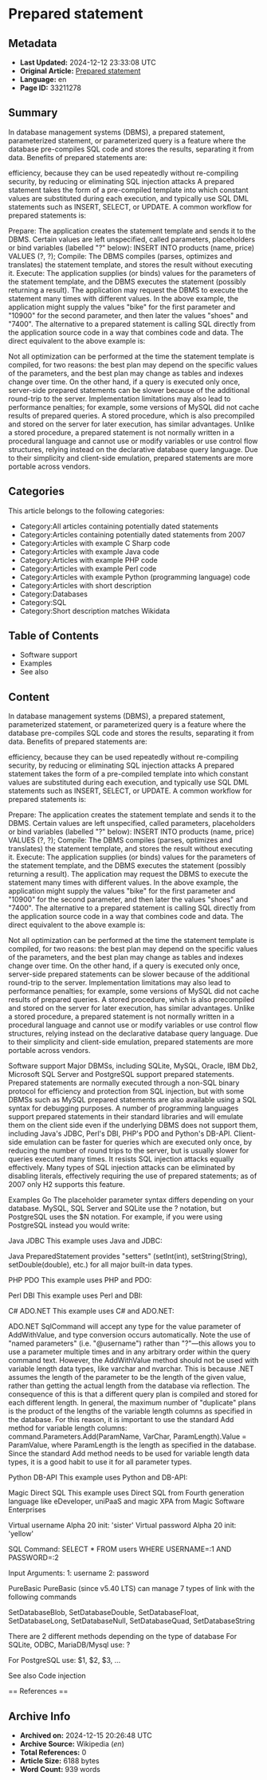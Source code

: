 # Prepared statement

## Metadata
- **Last Updated:** 2024-12-12 23:33:08 UTC
- **Original Article:** [Prepared statement](https://en.wikipedia.org/wiki/Prepared_statement)
- **Language:** en
- **Page ID:** 33211278

## Summary
In database management systems (DBMS), a prepared statement, parameterized statement, or parameterized query is a feature where the database pre-compiles SQL code and stores the results, separating it from data. Benefits of prepared statements are:

efficiency, because they can be used repeatedly without re-compiling
security, by reducing or eliminating SQL injection attacks
A prepared statement takes the form of a pre-compiled template into which constant values are substituted during each execution, and typically use SQL DML statements such as INSERT, SELECT, or UPDATE.
A common workflow for prepared statements is:

Prepare: The application creates the statement template and sends it to the DBMS. Certain values are left unspecified, called parameters, placeholders or bind variables (labelled "?" below):
INSERT INTO products (name, price) VALUES (?, ?);
Compile: The DBMS compiles (parses, optimizes and translates) the statement template, and stores the result without executing it.
Execute: The application supplies (or binds) values for the parameters of the statement template, and the DBMS executes the statement (possibly returning a result). The application may request the DBMS to execute the statement many times with different values. In the above example, the application might supply the values "bike" for the first parameter and "10900" for the second parameter, and then later the values "shoes" and "7400".
The alternative to a prepared statement is calling SQL directly from the application source code in a way that combines code and data. The direct equivalent to the above example is:

Not all optimization can be performed at the time the statement template is compiled, for two reasons: the best plan may depend on the specific values of the parameters, and the best plan may change as tables and indexes change over time.
On the other hand, if a query is executed only once, server-side prepared statements can be slower because of the additional round-trip to the server. Implementation limitations may also lead to performance penalties; for example, some versions of MySQL did not cache results of prepared queries. 
A stored procedure, which is also precompiled and stored on the server for later execution, has similar advantages. Unlike a stored procedure, a prepared statement is not normally written in a procedural language and cannot use or modify variables or use control flow structures, relying instead on the declarative database query language. Due to their simplicity and client-side emulation, prepared statements are more portable across vendors.

## Categories
This article belongs to the following categories:

- Category:All articles containing potentially dated statements
- Category:Articles containing potentially dated statements from 2007
- Category:Articles with example C Sharp code
- Category:Articles with example Java code
- Category:Articles with example PHP code
- Category:Articles with example Perl code
- Category:Articles with example Python (programming language) code
- Category:Articles with short description
- Category:Databases
- Category:SQL
- Category:Short description matches Wikidata

## Table of Contents

- Software support
- Examples
- See also

## Content

In database management systems (DBMS), a prepared statement, parameterized statement, or parameterized query is a feature where the database pre-compiles SQL code and stores the results, separating it from data. Benefits of prepared statements are:

efficiency, because they can be used repeatedly without re-compiling
security, by reducing or eliminating SQL injection attacks
A prepared statement takes the form of a pre-compiled template into which constant values are substituted during each execution, and typically use SQL DML statements such as INSERT, SELECT, or UPDATE.
A common workflow for prepared statements is:

Prepare: The application creates the statement template and sends it to the DBMS. Certain values are left unspecified, called parameters, placeholders or bind variables (labelled "?" below):
INSERT INTO products (name, price) VALUES (?, ?);
Compile: The DBMS compiles (parses, optimizes and translates) the statement template, and stores the result without executing it.
Execute: The application supplies (or binds) values for the parameters of the statement template, and the DBMS executes the statement (possibly returning a result). The application may request the DBMS to execute the statement many times with different values. In the above example, the application might supply the values "bike" for the first parameter and "10900" for the second parameter, and then later the values "shoes" and "7400".
The alternative to a prepared statement is calling SQL directly from the application source code in a way that combines code and data. The direct equivalent to the above example is:

Not all optimization can be performed at the time the statement template is compiled, for two reasons: the best plan may depend on the specific values of the parameters, and the best plan may change as tables and indexes change over time.
On the other hand, if a query is executed only once, server-side prepared statements can be slower because of the additional round-trip to the server. Implementation limitations may also lead to performance penalties; for example, some versions of MySQL did not cache results of prepared queries. 
A stored procedure, which is also precompiled and stored on the server for later execution, has similar advantages. Unlike a stored procedure, a prepared statement is not normally written in a procedural language and cannot use or modify variables or use control flow structures, relying instead on the declarative database query language. Due to their simplicity and client-side emulation, prepared statements are more portable across vendors.

Software support
Major DBMSs, including SQLite, MySQL, Oracle, IBM Db2, Microsoft SQL Server and PostgreSQL support prepared statements. Prepared statements are normally executed through a non-SQL binary protocol for efficiency and protection from SQL injection, but with some DBMSs such as MySQL prepared statements are also available using a SQL syntax for debugging purposes. 
A number of programming languages support prepared statements in their standard libraries and will emulate them on the client side even if the underlying DBMS does not support them, including Java's JDBC, Perl's DBI, PHP's PDO and Python's DB-API. Client-side emulation can be faster for queries which are executed only once, by reducing the number of round trips to the server, but is usually slower for queries executed many times. It resists SQL injection attacks equally effectively.
Many types of SQL injection attacks can be eliminated by disabling literals, effectively requiring the use of prepared statements; as of 2007 only H2 supports this feature.

Examples
Go
The placeholder parameter syntax differs depending on your database. MySQL, SQL Server and SQLite use the ? notation, but PostgreSQL uses the $N notation. For example, if you were using PostgreSQL instead you would write:

Java JDBC
This example uses Java and JDBC:

Java PreparedStatement provides "setters" (setInt(int), setString(String), setDouble(double), etc.) for all major built-in data types.

PHP PDO
This example uses PHP and PDO:

Perl DBI
This example uses Perl and DBI:

C# ADO.NET
This example uses C# and ADO.NET:

ADO.NET SqlCommand will accept any type for the value parameter of AddWithValue, and type conversion occurs automatically. Note the use of "named parameters" (i.e. "@username") rather than "?"—this allows you to use a parameter multiple times and in any arbitrary order within the query command text.
However, the AddWithValue method should not be used with variable length data types, like varchar and nvarchar. This is because .NET assumes the length of the parameter to be the length of the given value, rather than getting the actual length from the database via reflection. The consequence of this is that a different query plan is compiled and stored for each different length. In general, the maximum number of "duplicate" plans is the product of the lengths of the variable length columns as specified in the database. For this reason, it is important to use the standard Add method for variable length columns:
command.Parameters.Add(ParamName, VarChar, ParamLength).Value = ParamValue, where ParamLength is the length as specified in the database.
Since the standard Add method needs to be used for variable length data types, it is a good habit to use it for all parameter types.

Python DB-API
This example uses Python and DB-API:

Magic Direct SQL
This example uses Direct SQL from Fourth generation language like eDeveloper, uniPaaS and magic XPA from Magic Software Enterprises

Virtual username  Alpha 20   init: 'sister'
Virtual password  Alpha 20   init: 'yellow'

SQL Command:   SELECT * FROM users WHERE USERNAME=:1 AND PASSWORD=:2

Input Arguments: 
1:  username
2:  password

PureBasic
PureBasic (since v5.40 LTS) can manage 7 types of link with the following commands

SetDatabaseBlob, SetDatabaseDouble, SetDatabaseFloat, SetDatabaseLong, SetDatabaseNull, SetDatabaseQuad, SetDatabaseString

There are 2 different methods depending on the type of database
For SQLite, ODBC, MariaDB/Mysql use: ? 

For PostgreSQL use: $1, $2, $3, ...

See also
Code injection


== References ==

## Archive Info
- **Archived on:** 2024-12-15 20:26:48 UTC
- **Archive Source:** Wikipedia (_en_)
- **Total References:** 0
- **Article Size:** 6188 bytes
- **Word Count:** 939 words
